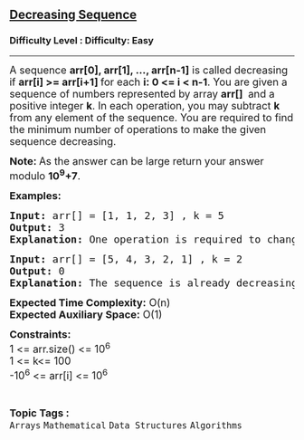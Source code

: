 <h2><a href="https://www.geeksforgeeks.org/problems/decreasing-sequence2722/1?page=2&category=Arrays&status=unsolved,attempted&sortBy=accuracy">Decreasing Sequence</a></h2><h3>Difficulty Level : Difficulty: Easy</h3><hr><div class="problems_problem_content__Xm_eO"><p><span style="font-size: 18px;">A sequence <strong>arr[0], arr[1], …, arr[n-1]</strong> is called decreasing if <strong>arr[i] &gt;= arr[i+1] </strong>for each <strong>i: 0 &lt;= i &lt; n-1</strong>. You are given a sequence of numbers represented by array <strong>arr[]&nbsp;</strong> and a positive integer <strong>k</strong>. In each operation, you may subtract <strong>k</strong> from any element of the sequence. You are required to find the minimum number of operations to make the given sequence decreasing.</span></p>
<p><span style="font-size: 18px;"><strong>Note: </strong>As the answer can be large return your answer modulo <strong>10<sup>9</sup>+7</strong>.</span></p>
<p><span style="font-size: 18px;"><strong>Examples:</strong></span></p>
<pre><span style="font-size: 18px;"><strong>Input:</strong> arr[] = [1, 1, 2, 3] , k = 5
<strong>Output: </strong>3
<strong>Explanation: </strong>One operation is required to change a[2] = 2 into -3 and two opertations are required to change a[3] = 3 into -7. The resulting sequence will be 1 1 -3 -7. Hence, in total 3 operations are required.</span></pre>
<pre><span style="font-size: 18px;"><strong>Input: </strong>arr[] = [5, 4, 3, 2, 1] , k = 2
<strong>Output: </strong>0
<strong>Explanation: </strong>The sequence is already decreasing. Hence, no operations are required in both the cases.</span></pre>
<p><span style="font-size: 18px;"><strong>Expected Time Complexity:</strong> O(n)<br><strong>Expected Auxiliary Space:</strong> O(1)</span></p>
<p><span style="font-size: 18px;"><strong>Constraints:</strong><br>1 &lt;= arr.size() &lt;= 10<sup>6</sup><br>1 &lt;= k&lt;= 100<br>-10<sup>6</sup> &lt;= arr[i] &lt;= 10<sup>6</sup> </span></p></div><br><p><span style=font-size:18px><strong>Topic Tags : </strong><br><code>Arrays</code>&nbsp;<code>Mathematical</code>&nbsp;<code>Data Structures</code>&nbsp;<code>Algorithms</code>&nbsp;